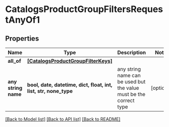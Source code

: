 # CatalogsProductGroupFiltersRequestAnyOf1


## Properties
Name | Type | Description | Notes
------------ | ------------- | ------------- | -------------
**all_of** | [**[CatalogsProductGroupFilterKeys]**](CatalogsProductGroupFilterKeys.md) |  | 
**any string name** | **bool, date, datetime, dict, float, int, list, str, none_type** | any string name can be used but the value must be the correct type | [optional]

[[Back to Model list]](../README.md#documentation-for-models) [[Back to API list]](../README.md#documentation-for-api-endpoints) [[Back to README]](../README.md)


